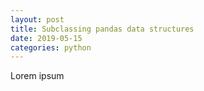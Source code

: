 ```yaml
---
layout: post
title: Subclassing pandas data structures
date: 2019-05-15
categories: python
---
```


Lorem ipsum
